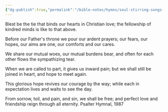 ```yaml
---
{"dg-publish":true,"permalink":"/bible-notes/hymns/soul-stirring-songs-and-hymns/blest-be-the-tie-that-binds/","title":"Blest Be the Tie that Binds","created":"","updated":""}
---
```



Blest be the tie that binds
our hearts in Christian love;
the fellowship of kindred minds
is like to that above.

Before our Father's throne
we pour our ardent prayers;
our fears, our hopes, our aims are one,
our comforts and our cares.

We share our mutual woes,
our mutual burdens bear,
and often for each other flows
the sympathizing tear.

When we are called to part,
it gives us inward pain;
but we shall still be joined in heart,
and hope to meet again.

This glorious hope revives
our courage by the way;
while each in expectation lives
and waits to see the day.

From sorrow, toil, and pain,
and sin, we shall be free;
and perfect love and friendship reign
through all eternity.
Psalter Hymnal, 1987